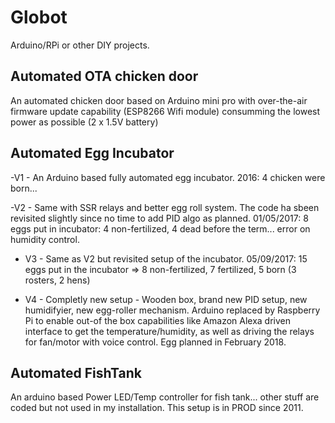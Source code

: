 # Globot

Arduino/RPi or other DIY projects.

## Automated OTA chicken door

An automated chicken door based on Arduino mini pro with over-the-air firmware update capability (ESP8266 Wifi module) consumming the lowest power as possible (2 x 1.5V battery)

## Automated Egg Incubator

-V1 - An Arduino based fully automated egg incubator. 2016: 4 chicken were born...

-V2 - Same with SSR relays and better egg roll system. The code ha sbeen revisited slightly since no time to add PID algo as planned. 01/05/2017: 8 eggs put in incubator: 4 non-fertilized, 4 dead before the term... error on humidity control.

- V3 - Same as V2 but revisited setup of the incubator. 05/09/2017: 15 eggs put in the incubator => 8 non-fertilized, 7 fertilized, 5 born (3 rosters, 2 hens)

- V4 - Completly new setup - Wooden box, brand new PID setup, new humidifyier, new egg-roller mechanism. Arduino replaced by Raspberry Pi to enable out-of the box capabilities like Amazon Alexa driven interface to get the temperature/humidity, as well as driving the relays for fan/motor with voice control. Egg planned in February 2018.

## Automated FishTank

An arduino based Power LED/Temp controller for fish tank... other stuff are coded but not used in my installation. This setup is in PROD since 2011.
